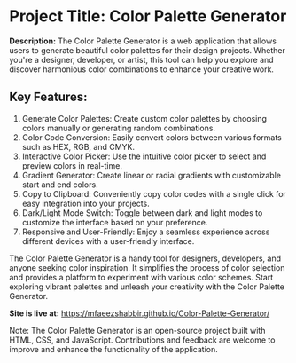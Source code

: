 # Project Title: Color Palette Generator

**Description:**
The Color Palette Generator is a web application that allows users to generate beautiful color palettes for their design projects. Whether you're a designer, developer, or artist, this tool can help you explore and discover harmonious color combinations to enhance your creative work.

## **Key Features:**

1. Generate Color Palettes: Create custom color palettes by choosing colors manually or generating random combinations.
2. Color Code Conversion: Easily convert colors between various formats such as HEX, RGB, and CMYK.
3. Interactive Color Picker: Use the intuitive color picker to select and preview colors in real-time.
4. Gradient Generator: Create linear or radial gradients with customizable start and end colors.
5. Copy to Clipboard: Conveniently copy color codes with a single click for easy integration into your projects.
6. Dark/Light Mode Switch: Toggle between dark and light modes to customize the interface based on your preference.
7. Responsive and User-Friendly: Enjoy a seamless experience across different devices with a user-friendly interface.

The Color Palette Generator is a handy tool for designers, developers, and anyone seeking color inspiration. It simplifies the process of color selection and provides a platform to experiment with various color schemes. Start exploring vibrant palettes and unleash your creativity with the Color Palette Generator.

**Site is live at:** <https://mfaeezshabbir.github.io/Color-Palette-Generator/>

Note: The Color Palette Generator is an open-source project built with HTML, CSS, and JavaScript. Contributions and feedback are welcome to improve and enhance the functionality of the application.
